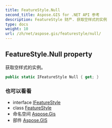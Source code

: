 ```yaml
---
title: FeatureStyle.Null
second_title: Aspose.GIS for .NET API 参考
description: FeatureStyle 财产. 获取空样式的实例
type: docs
weight: 10
url: /zh/net/aspose.gis/featurestyle/null/
---
```

## FeatureStyle.Null property

获取空样式的实例。

```csharp
public static IFeatureStyle Null { get; }
```

### 也可以看看

* interface [IFeatureStyle](../../ifeaturestyle/)
* class [FeatureStyle](../)
* 命名空间 [Aspose.Gis](../../featurestyle/)
* 部件 [Aspose.GIS](../../../)


